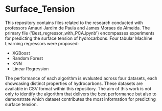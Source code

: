 # Surface_Tension


This repository contains files related to the research conducted with professors Amauri Jardim de Paula and James Moraes de Almeida. The primary file ('Best_regressor_with_PCA.ipynb') encompasses experiments for predicting the surface tension of hydrocarbons. Four tabular Machine Learning regressors were proposed:

- XGBoost
- Random Forest
- KNN
- Linear Regression
  
The performance of each algorithm is evaluated across four datasets, each showcasing distinct properties of hydrocarbons. These datasets are available in CSV format within this repository. The aim of this work is not only to identify the algorithm that delivers the best performance but also to demonstrate which dataset contributes the most information for predicting surface tension.

